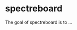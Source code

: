 
<!-- README.md is generated from README.Rmd. Please edit that file -->

# spectreboard

<!-- badges: start -->
<!-- badges: end -->

The goal of spectreboard is to …
